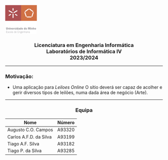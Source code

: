<img src='LI4-SourceCode/uminho.png' width="20%"/>

<h3 align="center">Licenciatura em Engenharia Informática <br> Laboratórios de Informática IV <br> 2023/2024 </h3>

---

### Motivação:
- Uma aplicação para <i>Leiloes Online</i>
	O sítio deverá ser capaz de acolher e gerir diversos tipos de leilões, numa
dada área de negócio (Arte). 

---
<h3 align="center">Equipa</h3>

<div align="center">


|          Nome          | Número |
|------------------------|--------|
| Augusto C.O. Campos    | A93320 |
| Carlos A.F.D. da Silva | A93199 |
| Tiago A.F. Silva       | A93182 |
| Tiago P. da Silva      | A93285 |


</div>

